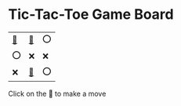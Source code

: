 # Tic-Tac-Toe Game Board
|   |   |   |
|---|---|---|
|[🔎](OXOOXXXEO.md) |[🔎](XOOOXXXEO.md) |⭕ |
|⭕ |❌ |❌ |
|❌ |[🔎](XEOOXXXOO.md) |⭕ |

Click on the 🔎 to make a move